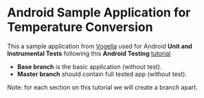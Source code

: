 # Android Sample Application for Temperature Conversion

This a sample application from [Vogella](http://www.vogella.com/tutorials/Android/article.html#tutorialtemperature) used for Android <b>Unit and Instrumental Tests</b> following this <b>Android Testing </b> [tutorial](http://www.vogella.com/tutorials/AndroidTesting/article.html#androidtesting)

<ul>
<li><b>Base branch</b> is the basic application (without test).</li>
<li><b>Master branch</b> should contain full tested app (without test).</li>
</ul>
Note: for each section on this tutorial we will create a branch apart.

